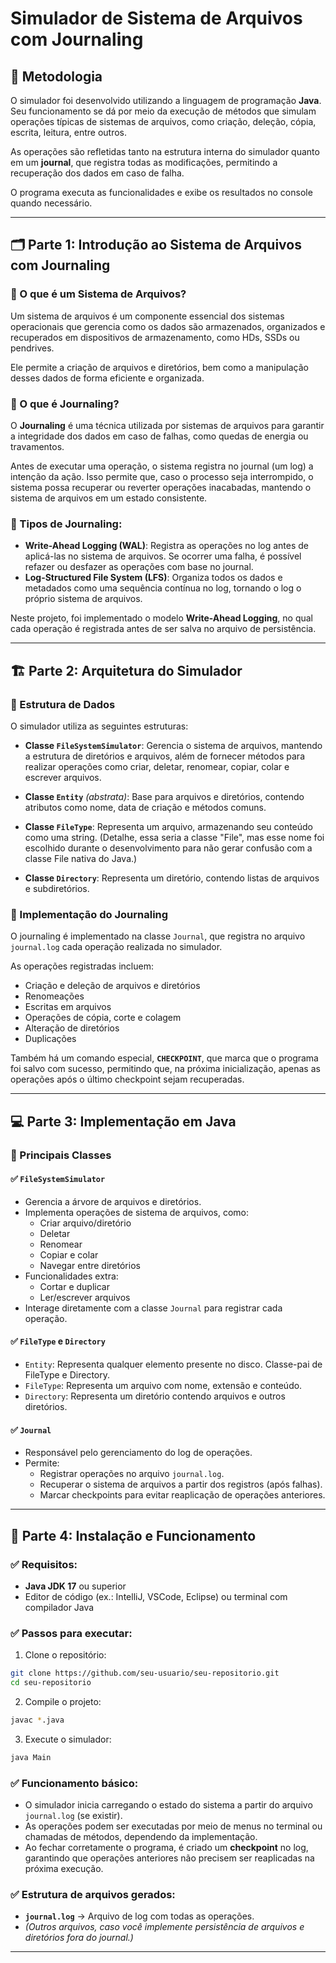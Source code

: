 
# Simulador de Sistema de Arquivos com Journaling

## 📜 Metodologia

O simulador foi desenvolvido utilizando a linguagem de programação **Java**. Seu funcionamento se dá por meio da execução de métodos que simulam operações típicas de sistemas de arquivos, como criação, deleção, cópia, escrita, leitura, entre outros.

As operações são refletidas tanto na estrutura interna do simulador quanto em um **journal**, que registra todas as modificações, permitindo a recuperação dos dados em caso de falha.

O programa executa as funcionalidades e exibe os resultados no console quando necessário.

---

## 🗂️ Parte 1: Introdução ao Sistema de Arquivos com Journaling

### 🔹 O que é um Sistema de Arquivos?

Um sistema de arquivos é um componente essencial dos sistemas operacionais que gerencia como os dados são armazenados, organizados e recuperados em dispositivos de armazenamento, como HDs, SSDs ou pendrives.

Ele permite a criação de arquivos e diretórios, bem como a manipulação desses dados de forma eficiente e organizada.

### 🔸 O que é Journaling?

O **Journaling** é uma técnica utilizada por sistemas de arquivos para garantir a integridade dos dados em caso de falhas, como quedas de energia ou travamentos.

Antes de executar uma operação, o sistema registra no journal (um log) a intenção da ação. Isso permite que, caso o processo seja interrompido, o sistema possa recuperar ou reverter operações inacabadas, mantendo o sistema de arquivos em um estado consistente.

### 🔸 Tipos de Journaling:

- **Write-Ahead Logging (WAL)**: Registra as operações no log antes de aplicá-las no sistema de arquivos. Se ocorrer uma falha, é possível refazer ou desfazer as operações com base no journal.
- **Log-Structured File System (LFS)**: Organiza todos os dados e metadados como uma sequência contínua no log, tornando o log o próprio sistema de arquivos.

Neste projeto, foi implementado o modelo **Write-Ahead Logging**, no qual cada operação é registrada antes de ser salva no arquivo de persistência.

---

## 🏗️ Parte 2: Arquitetura do Simulador

### 🔹 Estrutura de Dados

O simulador utiliza as seguintes estruturas:

- **Classe `FileSystemSimulator`**: Gerencia o sistema de arquivos, mantendo a estrutura de diretórios e arquivos, além de fornecer métodos para realizar operações como criar, deletar, renomear, copiar, colar e escrever arquivos.

- **Classe `Entity`** *(abstrata)*: Base para arquivos e diretórios, contendo atributos como nome, data de criação e métodos comuns.

- **Classe `FileType`**: Representa um arquivo, armazenando seu conteúdo como uma string. (Detalhe, essa seria a classe "File", mas esse nome foi escolhido durante o desenvolvimento para não gerar confusão com a classe File nativa do Java.)

- **Classe `Directory`**: Representa um diretório, contendo listas de arquivos e subdiretórios.

### 🔸 Implementação do Journaling

O journaling é implementado na classe `Journal`, que registra no arquivo `journal.log` cada operação realizada no simulador.

As operações registradas incluem:

- Criação e deleção de arquivos e diretórios
- Renomeações
- Escritas em arquivos
- Operações de cópia, corte e colagem
- Alteração de diretórios
- Duplicações

Também há um comando especial, **`CHECKPOINT`**, que marca que o programa foi salvo com sucesso, permitindo que, na próxima inicialização, apenas as operações após o último checkpoint sejam recuperadas.

---

## 💻 Parte 3: Implementação em Java

### 🔹 Principais Classes

#### ✅ `FileSystemSimulator`
- Gerencia a árvore de arquivos e diretórios.
- Implementa operações de sistema de arquivos, como:
  - Criar arquivo/diretório
  - Deletar
  - Renomear
  - Copiar e colar 
  - Navegar entre diretórios
- Funcionalidades extra:
  - Cortar e duplicar
  - Ler/escrever arquivos
- Interage diretamente com a classe `Journal` para registrar cada operação.

#### ✅ `FileType` e `Directory`
- `Entity`: Representa qualquer elemento presente no disco. Classe-pai de FileType e Directory.
- `FileType`: Representa um arquivo com nome, extensão e conteúdo.
- `Directory`: Representa um diretório contendo arquivos e outros diretórios.

#### ✅ `Journal`
- Responsável pelo gerenciamento do log de operações.
- Permite:
  - Registrar operações no arquivo `journal.log`.
  - Recuperar o sistema de arquivos a partir dos registros (após falhas).
  - Marcar checkpoints para evitar reaplicação de operações anteriores.

---

## 🚀 Parte 4: Instalação e Funcionamento

### ✅ Requisitos:
- **Java JDK 17** ou superior
- Editor de código (ex.: IntelliJ, VSCode, Eclipse) ou terminal com compilador Java

### ✅ Passos para executar:

1. Clone o repositório:

```bash
git clone https://github.com/seu-usuario/seu-repositorio.git
cd seu-repositorio
```

2. Compile o projeto:

```bash
javac *.java
```

3. Execute o simulador:

```bash
java Main
```


### ✅ Funcionamento básico:

- O simulador inicia carregando o estado do sistema a partir do arquivo `journal.log` (se existir).
- As operações podem ser executadas por meio de menus no terminal ou chamadas de métodos, dependendo da implementação.
- Ao fechar corretamente o programa, é criado um **checkpoint** no log, garantindo que operações anteriores não precisem ser reaplicadas na próxima execução.

### ✅ Estrutura de arquivos gerados:

- **`journal.log`** → Arquivo de log com todas as operações.
- *(Outros arquivos, caso você implemente persistência de arquivos e diretórios fora do journal.)*

---